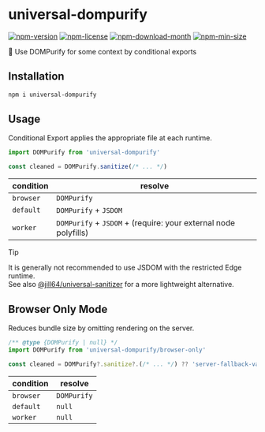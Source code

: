 <!----- BEGIN GHOST DOCS HEADER ----->

# universal-dompurify

[![npm-version](https://img.shields.io/npm/v/universal-dompurify)](https://npmjs.com/package/universal-dompurify) [![npm-license](https://img.shields.io/npm/l/universal-dompurify)](https://npmjs.com/package/universal-dompurify) [![npm-download-month](https://img.shields.io/npm/dm/universal-dompurify)](https://npmjs.com/package/universal-dompurify) [![npm-min-size](https://img.shields.io/bundlephobia/min/universal-dompurify)](https://npmjs.com/package/universal-dompurify)

💎 Use DOMPurify for some context by conditional exports

<!----- END GHOST DOCS HEADER ----->

## Installation

```sh
npm i universal-dompurify
```

## Usage

Conditional Export applies the appropriate file at each runtime.

```js
import DOMPurify from 'universal-dompurify'

const cleaned = DOMPurify.sanitize(/* ... */)
```

| condition | resolve                                                         |
| --------- | --------------------------------------------------------------- |
| `browser` | `DOMPurify`                                                     |
| `default` | `DOMPurify` + `JSDOM`                                           |
| `worker`  | `DOMPurify` + `JSDOM` + (require: your external node polyfills) |

> [!TIP]
> It is generally not recommended to use JSDOM with the restricted Edge runtime.  
> See also [@jill64/universal-sanitizer](https://github.com/jill64/universal-sanitizer) for a more lightweight alternative.

## Browser Only Mode

Reduces bundle size by omitting rendering on the server.

```js
/** @type {DOMPurify | null} */
import DOMPurify from 'universal-dompurify/browser-only'

const cleaned = DOMPurify?.sanitize?.(/* ... */) ?? 'server-fallback-value'
```

| condition | resolve     |
| --------- | ----------- |
| `browser` | `DOMPurify` |
| `default` | `null`      |
| `worker`  | `null`      |
